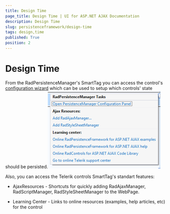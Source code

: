 ```yaml
---
title: Design Time
page_title: Design Time | UI for ASP.NET AJAX Documentation
description: Design Time
slug: persistenceframework/design-time
tags: design,time
published: True
position: 2
---
```


# Design Time



From the RadPersistenceManager's SmartTag you can access the	control's [configuration wizard](c28b0e4c-0e17-44d6-89fc-49c65bc62c0c) which can be used to setup which controls' state should	be persisted.![persistence-framework-smart-tag](images/persistence-framework-smart-tag.png)

Also, you can access the Telerik controls SmartTag's standart features:

* AjaxResources - Shortcuts for quickly adding RadAjaxManager, RadScriptManager, RadStyleSheetManager to the WebPage.

* Learning Center - Links to online resources (examples, help articles, etc) for the control
